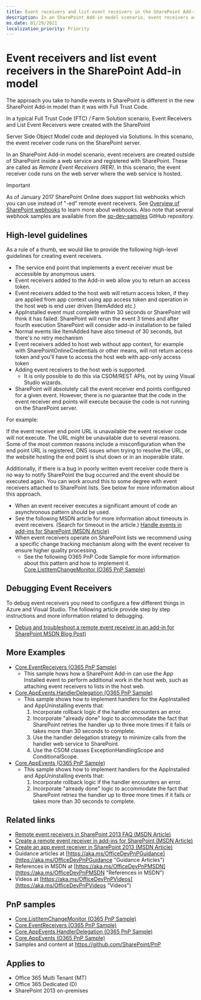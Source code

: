 ```yaml
---
title: Event receivers and list event receivers in the SharePoint Add-in model
description: In an SharePoint Add-in model scenario, event receivers are created outside of SharePoint inside a web service and registered with SharePoint. These are called as Remote Event Receivers (RER). In this scenario, the event receiver code runs on the web server where the web service is hosted.
ms.date: 01/29/2021
localization_priority: Priority
---
```

# Event receivers and list event receivers in the SharePoint Add-in model

The approach you take to handle events in SharePoint is different in the new SharePoint Add-in model than it was with Full Trust Code.

In a typical Full Trust Code (FTC) / Farm Solution scenario, Event Receivers and List Event Receivers were created with the SharePoint

Server Side Object Model code and deployed via Solutions.  In this scenario, the event receiver code runs on the SharePoint server.

In an SharePoint Add-in model scenario, event receivers are created outside of SharePoint inside a web service and registered with SharePoint. These are called as *Remote Event Receivers (RER)*. In this scenario, the event receiver code runs on the web server where the web service is hosted.

> [!IMPORTANT]
>As of January 2017 SharePoint Online does support list webhooks which you can use instead of "-ed" remote event receivers. See [Overview of SharePoint webhooks](../apis/webhooks/overview-sharepoint-webhooks.md) to learn more about webhooks. Also note that several webhook samples are available from the [sp-dev-samples](https://github.com/SharePoint/sp-dev-samples/tree/master/Samples) GitHub repository.

## High-level guidelines

As a rule of a thumb, we would like to provide the following high-level guidelines for creating event receivers.

- The service end point that implements a event receiver must be accessible by anonymous users.
- Event receivers added to the Add-in web allow you to return an access token.
- Event receivers added to the host web will return access token, if they are applied from app context using app access token and operation in the host web is end user driven (ItemAdded etc.)
- AppInstalled event must complete within 30 seconds or SharePoint will think it has failed. SharePoint will rerun the event 3 times and after fourth execution SharePoint will consider add-in installation to be failed
- Normal events like ItemAdded have also timeout of 30 seconds, but there's no retry mechanism
- Event receivers added to host web without app context, for example with SharePointOnlineCredentials or other means, will not return access token and you'll have to access the host web with app-only access token
- Adding event receivers to the host web is supported.
  - It is only possible to do this via CSOM/REST APIs, not by using Visual Studio wizards.
- SharePoint will absolutely call the event receiver end points configured for a given event.  However, there is no guarantee that the code in the event receiver end points will execute because the code is not running on the SharePoint server.

For example:

If the event receiver end point URL is unavailable the event receiver code will not execute.  The URL might be unavailable due to several reasons.  Some of the most common reasons include a misconfiguration when the end point URL is registered, DNS issues when trying to resolve the URL, or the website hosting the end point is shut down or in an inoperable state.

Additionally, if there is a bug in poorly written event receiver code there is no way to notify SharePoint the bug occurred and the event should be executed again.  You can work around this to some degree with event receivers attached to SharePoint lists.  See below for more information about this approach.

- When an event receiver executes a significant amount of code an asynchronous pattern should be used.
- See the following MSDN article for more information about timeouts in event receivers.  (Search for timeout in the article.)  [Handle events in add-ins for SharePoint (MSDN Article)](https://msdn.microsoft.com/library/office/jj220048.aspx)
- When event receivers operate on SharePoint lists we recommend using a specific change tracking mechanism along with the event receiver to ensure higher quality processing.
  - See the following O365 PnP Code Sample for more information about this pattern and how to implement it.  [Core.ListItemChangeMonitor (O365 PnP Sample)](https://github.com/SharePoint/PnP/tree/master/Samples/Core.ListItemChangeMonitor)

## Debugging Event Receivers

To debug event receivers you need to configure a few different things in Azure and Visual Studio.  The following article provide step by step instructions and more information related to debugging.

- [Debug and troubleshoot a remote event receiver in an add-in for SharePoint MSDN Blog Post)](https://msdn.microsoft.com/library/office/dn275975.aspx)

## More Examples

- [Core.EventReceivers (O365 PnP Sample)](https://github.com/SharePoint/PnP/tree/master/Samples/Core.EventReceivers)
  - This sample hows how a SharePoint Add-in can use the App Installed event to perform additional work in the host web, such as attaching event receivers to lists in the host web.
- [Core.AppEvents.HandlerDelegation (O365 PnP Sample)](https://github.com/SharePoint/PnP/tree/master/Samples/Core.AppEvents.HandlerDelegation)
  - This sample shows how to implement handlers for the AppInstalled and AppUninstalling events that:
      1. Incorporate rollback logic if the handler encounters an error.
      1. Incorporate "already done" logic to accommodate the fact that SharePoint retries the handler up to three more times if it fails or takes more than 30 seconds to complete.
      1. Use the handler delegation strategy to minimize calls from the handler web service to SharePoint.
      1. Use the CSOM classes ExceptionHandlingScope and ConditionalScope.
- [Core.AppEvents (O365 PnP Sample)](https://github.com/SharePoint/PnP/tree/master/Samples/Core.AppEvents)
  - This sample shows how to implement handlers for the AppInstalled and AppUninstalling events that:
      1. Incorporate rollback logic if the handler encounters an error.
      1. Incorporate "already done" logic to accommodate the fact that SharePoint retries the handler up to three more times if it fails or takes more than 30 seconds to complete.

## Related links

- [Remote event receivers in SharePoint 2013 FAQ (MSDN Article)](https://msdn.microsoft.com/library/office/dn456315.aspx)
- [Create a remote event receiver in add-ins for SharePoint (MSDN Article)](https://msdn.microsoft.com/library/office/jj220043.aspx)
- [Create an app event receiver in SharePoint 2013 (MSDN Article)](https://msdn.microsoft.com/library/office/jj220052.aspx)
- Guidance articles at [https://aka.ms/OfficeDevPnPGuidance](https://aka.ms/OfficeDevPnPGuidance "Guidance Articles")
- References in MSDN at [https://aka.ms/OfficeDevPnPMSDN](https://aka.ms/OfficeDevPnPMSDN "References in MSDN")
- Videos at [https://aka.ms/OfficeDevPnPVideos](https://aka.ms/OfficeDevPnPVideos "Videos")

## PnP samples

- [Core.ListItemChangeMonitor (O365 PnP Sample)](https://github.com/SharePoint/PnP/tree/master/Samples/Core.ListItemChangeMonitor)
- [Core.EventReceivers (O365 PnP Sample)](https://github.com/SharePoint/PnP/tree/master/Samples/Core.EventReceivers)
- [Core.AppEvents.HandlerDelegation (O365 PnP Sample)](https://github.com/SharePoint/PnP/tree/master/Samples/Core.AppEvents.HandlerDelegation)
- [Core.AppEvents (O365 PnP Sample)](https://github.com/SharePoint/PnP/tree/master/Samples/Core.AppEvents)
- Samples and content at https://github.com/SharePoint/PnP

## Applies to

- Office 365 Multi Tenant (MT)
- Office 365 Dedicated (D)
- SharePoint 2013 on-premises
